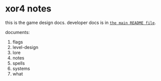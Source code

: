 # xor4 notes 

this is the game design docs.
developer docs is in [`the main README file`](../README.md). 

documents:

1. flags
2. level-design
3. lore
4. notes
5. spells
6. systems
7. what
